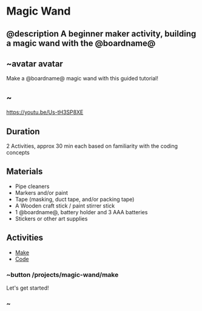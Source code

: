 # Magic Wand

## @description A beginner maker activity, building a magic wand with the @boardname@  

## ~avatar avatar

Make a @boardname@ magic wand with this guided tutorial!

## ~

https://youtu.be/Us-tH3SP8XE

## Duration

2 Activities, approx 30 min each based on familiarity with the coding concepts

## Materials

* Pipe cleaners
* Markers and/or paint
* Tape (masking, duct tape, and/or packing tape)
* A Wooden craft stick / paint stirrer stick
* 1 @boardname@, battery holder and 3 AAA batteries
* Stickers or other art supplies

## Activities

* [Make](/projects/magic-wand/make)  
* [Code](/projects/magic-wand/code)  

### ~button /projects/magic-wand/make

Let's get started!

### ~
